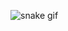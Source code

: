 ![snake gif](https://github.com/julia-rizzi/julia-rizzi/blob/output/github-contribution-grid-snake.svg)
